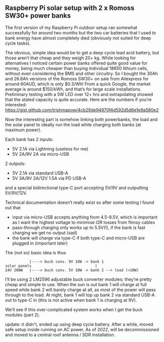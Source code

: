 ## Raspberry Pi solar setup with 2 x Romoss SW30+ power banks

The first version of my Raspberry Pi outdoor setup ran somewhat successfully for around two months but the two car batteries that I used to bank energy have almost completely died (obviously not suited for deep cycle tasks).

The obvious, simple idea would be to get a deep cycle lead acid battery, but those aren’t that cheap and they weigh 20+ kg. While looking for alternatives I noticed certain power banks offered quite good value for money, being much cheaper than buying individual 18650 lithium cells, without even considering the BMS and other circuitry. So I bought the 30Ah and 26.8Ah versions of the Romoss SW30+ on sale from Aliexpress for around 60AUD, which is only $0.3/Wh! From a quick Google, the market average is around $150/kWh, and that’s for large scale installations. Preliminary testing with a 5W LED over 12+ hrs and extrapolating showed that the stated capacity is quite accurate. Here are the numbers if you’re interested: https://gist.github.com/trishmapow/4cb29de94970f4d592d5d6e1e9a580e2

Now the interesting part is somehow linking both powerbanks, the load and the solar panel to ideally run the load while charging both banks (at maximum power).

Each bank has 2 inputs:

- 5V 2.1A via Lightning (useless for me)
- 5V 2A/9V 2A via micro-USB

2 outputs:

- 5V 2.1A via standard USB-A
- 5V 3A/9V 2A/12V 1.5A via PD USB-A

and a special bidirectional type-C port accepting 5V/9V and outputting 5V/9V/12V.

Technical documentation doesn’t really exist so after some testing I found out that
- input via micro-USB accepts anything from 4.5-9.5V, which is important as I want the highest voltage to minimise I2R losses from flimsy cables
- pass-through charging only works up to 5.5V(!), if the bank is fast charging we get no output (sad)
- the bank will charge via type-C if both type-C and micro-USB are plugged in (important later)

The (not so) basic idea is thus
```
           |----> buck conv. 9V 18W -> bank 1
solar panels                             |
24V 200W   |----> buck conv. 5V 10W -> bank 2 --> load (<10W)
```
I’ll be using 2 LM2596 adjustable buck converter modules; they’re pretty cheap and simple to use. When the sun is out bank 1 will charge at full speed while bank 2 will barely charge at all, as most of the power will pass through to the load. At night, bank 1 will top up bank 2 via standard USB-A out to type-C in (this is not active when bank 1 is charging at 9V).

We’ll see if this over-complicated system works when I get the buck modules (part 2).

update: it didn't, ended up using deep cycle battery. After a while, moved safe setup inside running on AC power. As of 2022, will be decommissioned and moved to a central roof antenna / SDR installation.